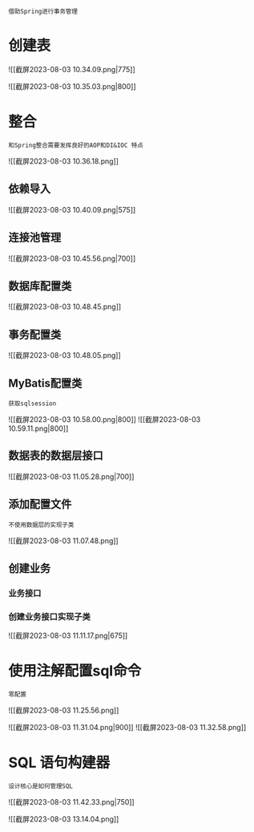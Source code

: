 	借助Spring进行事务管理
# 创建表

![[截屏2023-08-03 10.34.09.png|775]]


![[截屏2023-08-03 10.35.03.png|800]]

# 整合
	和Spring整合需要发挥良好的AOP和DI&IOC 特点

![[截屏2023-08-03 10.36.18.png]]

## 依赖导入
![[截屏2023-08-03 10.40.09.png|575]]

## 连接池管理
![[截屏2023-08-03 10.45.56.png|700]]

## 数据库配置类

![[截屏2023-08-03 10.48.45.png]]
## 事务配置类
![[截屏2023-08-03 10.48.05.png]]

## MyBatis配置类
	获取sqlsession

![[截屏2023-08-03 10.58.00.png|800]]
![[截屏2023-08-03 10.59.11.png|800]]

## 数据表的数据层接口

![[截屏2023-08-03 11.05.28.png|700]]

## 添加配置文件
	不使用数据层的实现子类

![[截屏2023-08-03 11.07.48.png]]

## 创建业务

### 业务接口

### 创建业务接口实现子类

![[截屏2023-08-03 11.11.17.png|675]]

# 使用注解配置sql命令
	零配置

![[截屏2023-08-03 11.25.56.png]]

![[截屏2023-08-03 11.31.04.png|900]]
![[截屏2023-08-03 11.32.58.png]]

# SQL 语句构建器
	设计核心是如何管理SQL

![[截屏2023-08-03 11.42.33.png|750]]

![[截屏2023-08-03 13.14.04.png]]